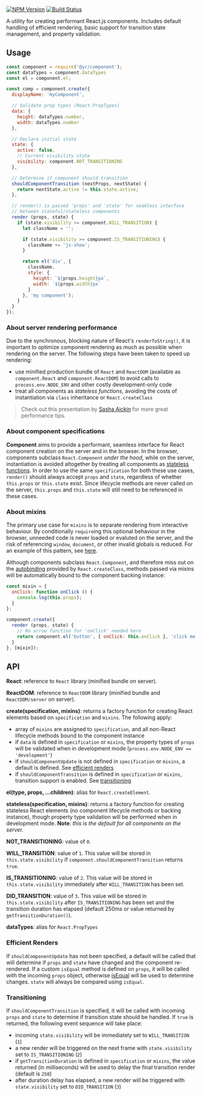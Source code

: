 [![NPM Version](https://img.shields.io/npm/v/@yr/component.svg?style=flat)](https://npmjs.org/package/@yr/component)
[![Build Status](https://img.shields.io/travis/YR/component.svg?style=flat)](https://travis-ci.org/YR/component?branch=master)

A utility for creating performant React.js components. Includes default handling of efficient rendering, basic support for transition state management, and property validation.

## Usage

```js
const component = require('@yr/component');
const dataTypes = component.dataTypes
const el = component.el;

const comp = component.create({
  displayName: 'myComponent',

  // Validate prop types (React.PropTypes)
  data: {
    height: dataTypes.number,
    width: dataTypes.number
  },

  // Declare initial state
  state: {
    active: false,
    // Current visibility state
    visibility: component.NOT_TRANSITIONING
  },

  // Determine if component should transition
  shouldComponentTransition (nextProps, nextState) {
    return nextState.active != this.state.active;
  },

  // render() is passed 'props' and 'state' for seamless interface
  // between stateful/stateless components
  render (props, state) {
    if (state.visibility >= component.WILL_TRANSITION) {
      let className = '';

      if (state.visibility >= component.IS_TRANSITIONING) {
        className += 'js-show';
      }

      return el('div', {
        className,
        style: {
          height: `${props.height}px`,
          width: `${props.width}px`
        }
      }, 'my component');
    }
  }
});
```

### About server rendering performance

Due to the synchronous, blocking nature of React's `renderToString()`, it is important to optimize component rendering as much as possible when rendering on the server. The following steps have been taken to speed up rendering:

- use minified production bundle of `React` and `ReactDOM` (available as `component.React` and `component.ReactDOM`) to avoid calls to `process.env.NODE_ENV` and other costly development-only code
- treat all components as *stateless functions*, avoiding the costs of instantiation via `class` inheritance or `React.createClass`

> Check out this presentation by [Sasha Aickin](https://www.youtube.com/watch?feature=player_embedded&v=PnpfGy7q96U) for more great performance tips.

### About component specifications

**Component** aims to provide a performant, seamless interface for React component creation on the server and in the browser. In the browser, components subclass `React.Component` *under the hood*, while on the server, instantiation is avoided altogether by treating all components as [stateless functions](https://facebook.github.io/react/docs/reusable-components.html#stateless-functions). In order to use the same `specification` for both these use cases, `render()` should always accept `props` and `state`, regardless of whether `this.props` or `this.state` exist. Since lifecycle methods are never called on the server, `this.props` and `this.state` will still need to be referenced in these cases.

### About mixins

The primary use case for `mixins` is to separate rendering from interactive behaviour. By conditionally `require`ing this optional behaviour in the browser, unneeded code is never loaded or evaluted on the server, and the risk of referencing `window`, `document`, or other invalid globals is reduced. For an example of this pattern, see [here](https://github.com/YR/component/blob/master/test/fixtures/testComponent.js).

Although components subclass `React.Component`, and therefore miss out on the [autobinding](https://facebook.github.io/react/docs/reusable-components.html#no-autobinding) provided by `React.createClass`, methods passed via mixins will be automatically bound to the component backing instance:

```js
const mixin = {
  onClick: function onClick () {
    console.log(this.props);
  }
};

component.create({
  render (props, state) {
    // No arrow function for 'onClick' needed here
    return component.el('button', { onClick: this.onClick }, 'click me!');
  }
}, [mixin]);
```

## API

**React**: reference to `React` library (minified bundle on server).

**ReactDOM**: reference to `ReactDOM` library (minified bundle and `ReactDOM/server` on server).

**create(specification, mixins)**: returns a factory function for creating React elements based on `specification` and `mixins`. The following apply:

- array of `mixins` are assigned to `specification`, and all non-React lifecycle methods bound to the component instance
- if `data` is defined in `specification` or `mixins`, the property types of `props` will be validated when in development mode (`process.env.NODE_ENV == 'development'`)
- if `shouldComponentUpdate` is not defined in `specification` or `mixins`, a default is defined. See [efficient renders](#efficient-renders)
- if `shouldComponentTransition` is defined in `specification` or `mixins`, transition support is enabled. See [transitioning](#transitioning)

**el(type, props, ...children)**: alias for `React.createElement`.

**stateless(specification, mixins)**: returns a factory function for creating stateless React elements (no component lifecycle methods or backing instance), though property type validation will be performed when in development mode. **Note**: *this is the default for all components on the server.*

**NOT_TRANSITIONING**: value of `0`.

**WILL_TRANSITION**: value of `1`. This value will be stored in `this.state.visibility` if `component.shouldComponentTransition` returns `true`.

**IS_TRANSITIONING**: value of `2`. This value will be stored in `this.state.visibility` immediately after `WILL_TRANSITION` has been set.

**DID_TRANSITION**: value of `3`. This value will be stored in `this.state.visibility` after `IS_TRANSITIONING` has been set and the transition duration has elapsed (default 250ms or value returned by `getTransitionDuration()`).

**dataTypes**: alias for `React.PropTypes`


### Efficient Renders

If `shouldComponentUpdate` has not been specified, a default will be called that will determine if `props` and `state` have changed and the component re-rendered. If a custom `isEqual` method is defined on `props`, it will be called with the incoming `props` object, otherwise [isEqual](https://github.com/YR/is-equal) will be used to determine changes. `state` will always be compared using `isEqual`.

### Transitioning

If `shouldComponentTransition` is specified, it will be called with incoming `props` and `state` to determine if transition state should be handled. If `true` is returned, the following event sequence will take place:

- incoming `state.visibility` will be immediately set to `WILL_TRANSITION` (`1`)
- a new render will be triggered on the next frame with `state.visibility` set to `IS_TRANSITIONING` (`2`)
- if `getTransitionDuration` is defined in `specification` or `mixins`, the value returned (in milliseconds) will be used to delay the final transition render (default is `250`)
- after duration delay has elapsed, a new render will be triggered with `state.visibility` set to `DID_TRANSITION` (`3`)
